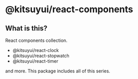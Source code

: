 # @kitsuyui/react-components

## What is this?

React components collection.

- @kitsuyui/react-clock
- @kitsuyui/react-stopwatch
- @kitsuyui/react-timer

and more. This package includes all of this series.
